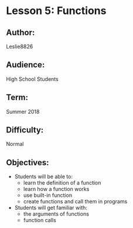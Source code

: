 # Lesson 5: Functions
## Author: 
Leslie8826

## Audience: 
High School Students

## Term:
Summer 2018

## Difficulty: 
Normal

## Objectives: 
 - Students will be able to:
     * learn the definition of a function
     * learn how a function works
     * use built-in function
     * create functions and call them in programs
 - Students will get familiar with:
     * the arguments of functions
     * function calls
     
    
